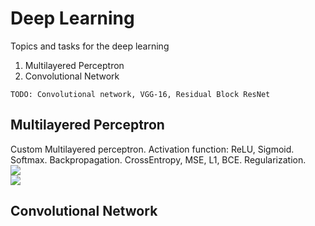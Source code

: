 # Deep Learning
Topics and tasks for the deep learning
1. Multilayered Perceptron
2. Convolutional Network

`TODO: Convolutional network, VGG-16, Residual Block ResNet`

## Multilayered Perceptron
Custom Multilayered perceptron. Activation function: ReLU, Sigmoid. Softmax. Backpropagation. CrossEntropy, MSE, L1, BCE. Regularization.</br>
![](/Perceptron/imgs/net_example.jpg)</br>
![](/Perceptron/imgs/backpropagation.png)

## Convolutional Network
